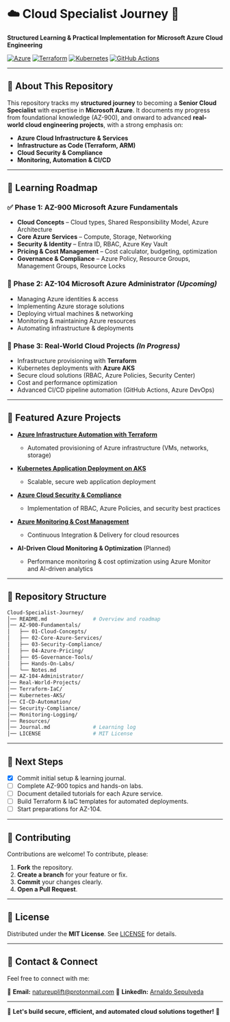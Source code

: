 # ☁️ **Cloud Specialist Journey** 🚀

**Structured Learning & Practical Implementation** **for Microsoft Azure Cloud Engineering**

[![Azure](https://img.shields.io/badge/Azure-0078D4?style=flat-square&logo=microsoftazure&logoColor=white)](https://azure.microsoft.com/)
[![Terraform](https://img.shields.io/badge/Terraform-7B42BC?style=flat-square&logo=terraform&logoColor=white)](https://terraform.io)
[![Kubernetes](https://img.shields.io/badge/Kubernetes-326CE5?style=flat-square&logo=kubernetes&logoColor=white)](https://kubernetes.io/)
[![GitHub Actions](https://img.shields.io/badge/GitHub%20Actions-2088FF?style=flat-square&logo=githubactions&logoColor=white)](https://github.com/features/actions)

---

## 📌 About This Repository

This repository tracks my **structured journey** to becoming a **Senior Cloud Specialist** with expertise in **Microsoft Azure**. It documents my progress from foundational knowledge (AZ-900), and onward to advanced **real-world cloud engineering projects**, with a strong emphasis on:

* **Azure Cloud Infrastructure & Services**
* **Infrastructure as Code (Terraform, ARM)**
* **Cloud Security & Compliance**
* **Monitoring, Automation & CI/CD**

---

## 📖 Learning Roadmap

### ✅ **Phase 1: AZ-900 Microsoft Azure Fundamentals**

* **Cloud Concepts** – Cloud types, Shared Responsibility Model, Azure Architecture
* **Core Azure Services** – Compute, Storage, Networking
* **Security & Identity** – Entra ID, RBAC, Azure Key Vault
* **Pricing & Cost Management** – Cost calculator, budgeting, optimization
* **Governance & Compliance** – Azure Policy, Resource Groups, Management Groups, Resource Locks

### 🚧 **Phase 2: AZ-104 Microsoft Azure Administrator** *(Upcoming)*

* Managing Azure identities & access
* Implementing Azure storage solutions
* Deploying virtual machines & networking
* Monitoring & maintaining Azure resources
* Automating infrastructure & deployments

### 🚀 **Phase 3: Real-World Cloud Projects** *(In Progress)*

* Infrastructure provisioning with **Terraform**
* Kubernetes deployments with **Azure AKS**
* Secure cloud solutions (RBAC, Azure Policies, Security Center)
* Cost and performance optimization
* Advanced CI/CD pipeline automation (GitHub Actions, Azure DevOps)

---

## 🚀 Featured  Azure Projects

* [**Azure Infrastructure Automation with Terraform**](https://github.com/solutions-for-realvalue/Azure-Infrastructure-Automation)
  * Automated provisioning of Azure infrastructure (VMs, networks, storage)

* [**Kubernetes Application Deployment on AKS**](https://github.com/solutions-for-realvalue/AKS-Kubernetes-Deployment)
  * Scalable, secure web application deployment

* [**Azure Cloud Security & Compliance**](https://github.com/solutions-for-realvalue/Azure-Security-Compliance)
  * Implementation of RBAC, Azure Policies, and security best practices

* [**Azure Monitoring & Cost Management**](https://github.com/solutions-for-realvalue/Azure-Monitoring-CostManagement)
  * Continuous Integration & Delivery for cloud resources

* **AI-Driven Cloud Monitoring & Optimization** (Planned)
  * Performance monitoring & cost optimization using Azure Monitor and AI-driven analytics

---

## 📂 Repository Structure

```bash
Cloud-Specialist-Journey/
│── README.md               # Overview and roadmap
│── AZ-900-Fundamentals/
│   ├── 01-Cloud-Concepts/
│   ├── 02-Core-Azure-Services/
│   ├── 03-Security-Compliance/
│   ├── 04-Azure-Pricing/
│   ├── 05-Governance-Tools/
│   ├── Hands-On-Labs/
│   └── Notes.md
│── AZ-104-Administrator/
│── Real-World-Projects/
│── Terraform-IaC/
│── Kubernetes-AKS/
│── CI-CD-Automation/
│── Security-Compliance/
│── Monitoring-Logging/
│── Resources/
│── Journal.md              # Learning log
│── LICENSE                 # MIT License
```

---

## 📌 Next Steps

* [x] Commit initial setup & learning journal.
* [ ] Complete AZ-900 topics and hands-on labs.
* [ ] Document detailed tutorials for each Azure service.
* [ ] Build Terraform & IaC templates for automated deployments.
* [ ] Start preparations for AZ-104.

---

## 🤝 Contributing

Contributions are welcome! To contribute, please:

1. **Fork** the repository.
2. **Create a branch** for your feature or fix.
3. **Commit** your changes clearly.
4. **Open a Pull Request**.

---

## 📜 License

Distributed under the **MIT License**. See [LICENSE](LICENSE) for details.

---

## 📧 Contact & Connect

Feel free to connect with me:

📩 **Email:** [natureuplift@protonmail.com](mailto:natureuplift@protonmail.com)
🔗 **LinkedIn:** [Arnaldo Sepulveda](https://www.linkedin.com/in/arnaldo-sepulveda)

---

🌟 **Let's build secure, efficient, and automated cloud solutions together!** 🚀

